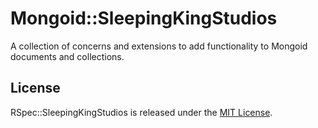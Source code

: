 # Mongoid::SleepingKingStudios

A collection of concerns and extensions to add functionality to Mongoid
documents and collections.

## License

RSpec::SleepingKingStudios is released under the [MIT License](http://www.opensource.org/licenses/MIT).
